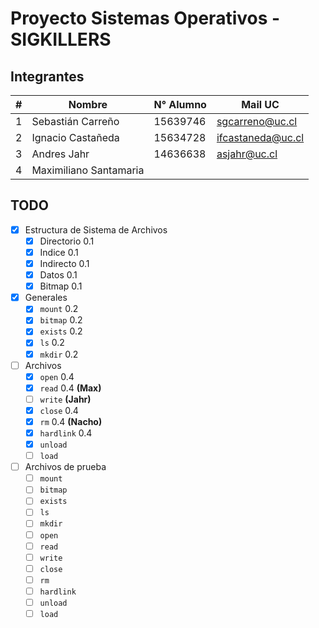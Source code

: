 # Proyecto Sistemas Operativos - SIGKILLERS

## Integrantes

| # | Nombre                 | N° Alumno | Mail UC                                       |
|---|------------------------|-----------|-----------------------------------------------|
| 1 | Sebastián Carreño      | 15639746  | [sgcarreno@uc.cl](mailto:sgcarreno@uc.cl)     |
| 2 | Ignacio Castañeda      | 15634728  | [ifcastaneda@uc.cl](mailto:ifcastaneda@uc.cl) |
| 3 | Andres Jahr            | 14636638  | [asjahr@uc.cl](mailto:asjahr@uc.cl)           |
| 4 | Maximiliano Santamaria |           |                                               |

## TODO

  - [x] Estructura de Sistema de Archivos
	- [x] Directorio 0.1
	- [x] Indice 0.1
	- [x] Indirecto 0.1
	- [x] Datos 0.1
	- [x] Bitmap 0.1
- [x] Generales
	- [x] `mount` 0.2
	- [x] `bitmap` 0.2
	- [x] `exists` 0.2
	- [x] `ls` 0.2
	- [x] `mkdir` 0.2
- [ ] Archivos
	- [x] `open` 0.4
	- [x] `read` 0.4 **(Max)**
	- [ ] `write` **(Jahr)**
	- [x] `close` 0.4
	- [x] `rm` 0.4 **(Nacho)**
	- [x] `hardlink` 0.4
	- [x] `unload`
	- [ ] `load`
- [ ] Archivos de prueba
	- [ ] `mount`
	- [ ] `bitmap`
	- [ ] `exists`
	- [ ] `ls`
	- [ ] `mkdir`
	- [ ] `open`
	- [ ] `read`
	- [ ] `write`
	- [ ] `close`
	- [ ] `rm`
	- [ ] `hardlink`
	- [ ] `unload`
	- [ ] `load`
